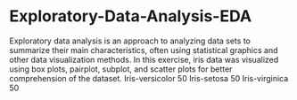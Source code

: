 # Exploratory-Data-Analysis-EDA
Exploratory data analysis is an approach to analyzing data sets to summarize their main characteristics, often using statistical graphics and other data visualization methods. In this exercise, iris data was visualized using box plots, pairplot, subplot, and scatter plots for better comprehension of the dataset.
Iris-versicolor    50
Iris-setosa        50
Iris-virginica     50
